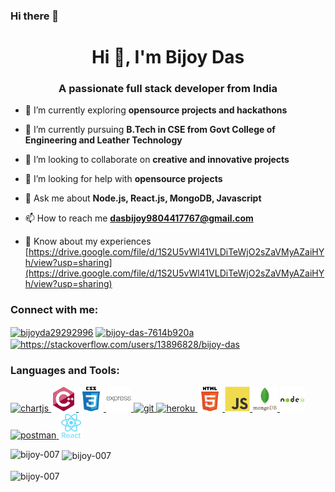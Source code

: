 ### Hi there 👋
<h1 align="center">Hi 👋, I'm Bijoy Das</h1>
<h3 align="center">A passionate full stack developer from India</h3>

- 🔭 I’m currently exploring **opensource projects and hackathons**

- 🌱 I’m currently pursuing **B.Tech in CSE from Govt College of Engineering and Leather Technology**

- 👯 I’m looking to collaborate on **creative and innovative projects**

- 🤝 I’m looking for help with **opensource projects**

- 💬 Ask me about **Node.js, React.js, MongoDB, Javascript**

- 📫 How to reach me **dasbijoy9804417767@gmail.com**

- 📄 Know about my experiences [https://drive.google.com/file/d/1S2U5vWl41VLDiTeWjO2sZaVMyAZaiHYh/view?usp=sharing](https://drive.google.com/file/d/1S2U5vWl41VLDiTeWjO2sZaVMyAZaiHYh/view?usp=sharing)

<h3 align="left">Connect with me:</h3>
<p align="left">
<a href="https://twitter.com/bijoyda29292996" target="blank"><img align="center" src="https://raw.githubusercontent.com/rahuldkjain/github-profile-readme-generator/master/src/images/icons/Social/twitter.svg" alt="bijoyda29292996" height="30" width="40" /></a>
<a href="https://linkedin.com/in/bijoy-das-7614b920a" target="blank"><img align="center" src="https://raw.githubusercontent.com/rahuldkjain/github-profile-readme-generator/master/src/images/icons/Social/linked-in-alt.svg" alt="bijoy-das-7614b920a" height="30" width="40" /></a>
<a href="https://stackoverflow.com/users/https://stackoverflow.com/users/13896828/bijoy-das" target="blank"><img align="center" src="https://raw.githubusercontent.com/rahuldkjain/github-profile-readme-generator/master/src/images/icons/Social/stack-overflow.svg" alt="https://stackoverflow.com/users/13896828/bijoy-das" height="30" width="40" /></a>
</p>

<h3 align="left">Languages and Tools:</h3>
<p align="left"> <a href="https://www.chartjs.org" target="_blank"> <img src="https://www.chartjs.org/media/logo-title.svg" alt="chartjs" width="40" height="40"/> </a> <a href="https://www.w3schools.com/cpp/" target="_blank"> <img src="https://raw.githubusercontent.com/devicons/devicon/master/icons/cplusplus/cplusplus-original.svg" alt="cplusplus" width="40" height="40"/> </a> <a href="https://www.w3schools.com/css/" target="_blank"> <img src="https://raw.githubusercontent.com/devicons/devicon/master/icons/css3/css3-original-wordmark.svg" alt="css3" width="40" height="40"/> </a> <a href="https://expressjs.com" target="_blank"> <img src="https://raw.githubusercontent.com/devicons/devicon/master/icons/express/express-original-wordmark.svg" alt="express" width="40" height="40"/> </a> <a href="https://git-scm.com/" target="_blank"> <img src="https://www.vectorlogo.zone/logos/git-scm/git-scm-icon.svg" alt="git" width="40" height="40"/> </a> <a href="https://heroku.com" target="_blank"> <img src="https://www.vectorlogo.zone/logos/heroku/heroku-icon.svg" alt="heroku" width="40" height="40"/> </a> <a href="https://www.w3.org/html/" target="_blank"> <img src="https://raw.githubusercontent.com/devicons/devicon/master/icons/html5/html5-original-wordmark.svg" alt="html5" width="40" height="40"/> </a> <a href="https://developer.mozilla.org/en-US/docs/Web/JavaScript" target="_blank"> <img src="https://raw.githubusercontent.com/devicons/devicon/master/icons/javascript/javascript-original.svg" alt="javascript" width="40" height="40"/> </a> <a href="https://www.mongodb.com/" target="_blank"> <img src="https://raw.githubusercontent.com/devicons/devicon/master/icons/mongodb/mongodb-original-wordmark.svg" alt="mongodb" width="40" height="40"/> </a> <a href="https://nodejs.org" target="_blank"> <img src="https://raw.githubusercontent.com/devicons/devicon/master/icons/nodejs/nodejs-original-wordmark.svg" alt="nodejs" width="40" height="40"/> </a> <a href="https://postman.com" target="_blank"> <img src="https://www.vectorlogo.zone/logos/getpostman/getpostman-icon.svg" alt="postman" width="40" height="40"/> </a> <a href="https://reactjs.org/" target="_blank"> <img src="https://raw.githubusercontent.com/devicons/devicon/master/icons/react/react-original-wordmark.svg" alt="react" width="40" height="40"/> </a> </p>

<p><img align="left" src="https://github-readme-stats.vercel.app/api/top-langs?username=bijoy-007&show_icons=true&locale=en&layout=compact" alt="bijoy-007" /></p>

<p>&nbsp;<img align="center" src="https://github-readme-stats.vercel.app/api?username=bijoy-007&show_icons=true&locale=en" alt="bijoy-007" /></p>

<p><img align="center" src="https://github-readme-streak-stats.herokuapp.com/?user=bijoy-007&" alt="bijoy-007" /></p>

